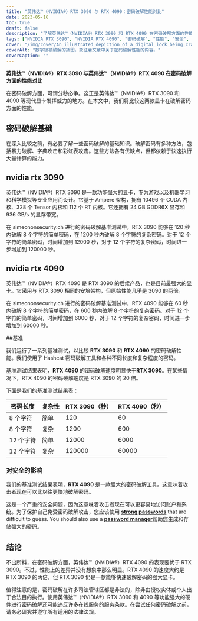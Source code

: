 ```yaml
---
title: "英伟达™（NVIDIA®）RTX 3090 与 RTX 4090：密码破解性能对比"
date: 2023-05-16
toc: true
draft: false
description: "了解英伟达™（NVIDIA®）RTX 3090 和 RTX 4090 在密码破解方面的性能差距，强调安全影响和保护措施。"
tags: ["NVIDIA RTX 3090", "NVIDIA RTX 4090", "密码破解", "性能", "安全", "密码保护", "网络安全", "基准", "GPU", "密码管理器", "强密码", "双因素认证", "政府法规", "CISA", "GDPR", "数据安全", "硬件对比", "密码安全", "图形卡", "密码强度"]
cover: "/img/cover/An_illustrated_depiction_of_a_digital_lock_being_cracked.png"
coverAlt: "数字锁被破解的插图，象征着文章中关于密码破解性能的内容。"
coverCaption: ""
---
```


**英伟达™（NVIDIA®）RTX 3090 与英伟达™（NVIDIA®）RTX 4090 在密码破解方面的性能对比**

在密码破解方面，可谓分秒必争。这正是英伟达™（NVIDIA®）RTX 3090 和 4090 等现代显卡发挥威力的地方。在本文中，我们将比较这两款显卡在破解密码方面的性能。

## 密码破解基础

在深入比较之前，有必要了解一些密码破解的基础知识。破解密码有多种方法，包括暴力破解、字典攻击和彩虹表攻击。这些方法各有优缺点，但都依赖于快速执行大量计算的能力。

## nvidia rtx 3090

英伟达™（NVIDIA®）RTX 3090 是一款功能强大的显卡，专为游戏以及机器学习和科学模拟等专业应用而设计。它基于 Ampere 架构，拥有 10496 个 CUDA 内核、328 个 Tensor 内核和 112 个 RT 内核。它还拥有 24 GB GDDR6X 显存和 936 GB/s 的显存带宽。

在 simeononsecurity.ch 进行的密码破解基准测试中，RTX 3090 能够在 120 秒内破解 8 个字符的简单密码，在 1200 秒内破解 8 个字符的复杂密码。对于 12 个字符的简单密码，时间增加到 12000 秒，对于 12 个字符的复杂密码，时间进一步增加到 120000 秒。

## nvidia rtx 4090

英伟达™（NVIDIA®）RTX 4090 是 RTX 3090 的后续产品，也是目前最强大的显卡。它采用与 RTX 3090 相同的安培架构，但原始性能几乎是 3090 的两倍。

在 simeononsecurity.ch 进行的密码破解基准测试中，RTX 4090 能够在 60 秒内破解 8 个字符的简单密码，在 600 秒内破解 8 个字符的复杂密码。对于 12 个字符的简单密码，时间增加到 6000 秒，对于 12 个字符的复杂密码，时间进一步增加到 60000 秒。

##基准

我们运行了一系列基准测试，以比较 **RTX 3090** 和 **RTX 4090** 的密码破解性能。我们使用了 Hashcat 密码破解工具和各种不同长度和复杂程度的密码。

基准测试结果表明，**RTX 4090** 的密码破解速度明显快于**RTX 3090**。在某些情况下，RTX 4090 的密码破解速度是 RTX 3090 的 20 倍。

下面是我们的基准测试结果表：

密码长度 | 复杂性 | RTX 3090（秒） | RTX 4090（秒）
--- | --- | --- | ---
8 个字符 | 简单 | 120 | 60
8 个字符 | 复杂 | 1200 | 600
12 个字符 | 简单 | 12000 | 6000
12 个字符 | 复杂 | 120000 | 60000

### 对安全的影响

我们的基准测试结果表明，**RTX 4090** 是一款强大的密码破解工具。这意味着攻击者现在可以比以往更快地破解密码。

这是一个严重的安全问题，因为这意味着攻击者现在可以更容易地访问账户和系统。为了保护自己免受密码破解攻击，您应该使用 [**strong passwords**](https://simeononsecurity.ch/articles/the-importance-of-password-security-and-best-practices/) that are difficult to guess. You should also use a [**password manager**](https://simeononsecurity.ch/articles/bitwarden-and-keepassxc-vs-the-rest/)帮助您生成和存储强大的密码。

## 结论

不出所料，在密码破解方面，英伟达™（NVIDIA®）RTX 4090 的表现要优于 RTX 3090。不过，性能上的差异并没有想象中那么明显。RTX 4090 的速度大约是 RTX 3090 的两倍，但 RTX 3090 仍是一款能够快速破解密码的强大显卡。

值得注意的是，密码破解在许多司法管辖区都是非法的，除非由授权实体或个人出于合法目的执行。使用英伟达™（NVIDIA®）RTX 3090 和 4090 等功能强大的硬件进行密码破解还可能违反许多在线服务的服务条款。在尝试任何密码破解之前，请务必研究并遵守所有适用的法律法规。
